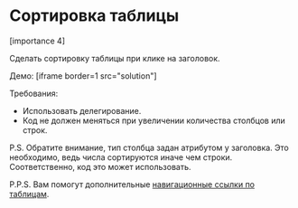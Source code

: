 # Сортировка таблицы

[importance 4]

Сделать сортировку таблицы при клике на заголовок.

Демо:
[iframe border=1 src="solution"]

Требования:
<ul>
<li>Использовать делегирование.</li>
<li>Код не должен меняться при увеличении количества столбцов или строк.</li>
</ul>



P.S. Обратите внимание, тип столбца задан атрибутом у заголовка. Это необходимо, ведь числа сортируются иначе чем строки. Соответственно, код это может использовать.

P.P.S. Вам помогут дополнительные [навигационные ссылки по таблицам](#dom-navigation-tables).